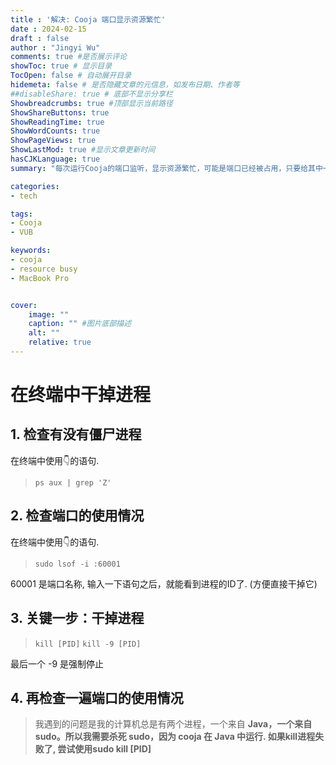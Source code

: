 ```yaml
---
title : '解决: Cooja 端口显示资源繁忙'
date : 2024-02-15
draft : false
author : "Jingyi Wu"
comments: true #是否展示评论
showToc: true # 显示目录
TocOpen: false # 自动展开目录
hidemeta: false # 是否隐藏文章的元信息，如发布日期、作者等
##disableShare: true # 底部不显示分享栏
Showbreadcrumbs: true #顶部显示当前路径
ShowShareButtons: true
ShowReadingTime: true
ShowWordCounts: true
ShowPageViews: true
ShowLastMod: true #显示文章更新时间
hasCJKLanguage: true
summary: "每次运行Cooja的端口监听，显示资源繁忙，可能是端口已经被占用，只要给其中一个进程干掉就好."

categories: 
- tech

tags:
- Cooja
- VUB

keywords:
- cooja
- resource busy
- MacBook Pro


cover:
    image: ""
    caption: "" #图片底部描述
    alt: ""
    relative: true
---
```


# 在终端中干掉进程

## 1. 检查有没有僵尸进程

 在终端中使用👇的语句.
> `ps aux | grep 'Z'`

## 2. 检查端口的使用情况
 在终端中使用👇的语句.

> `sudo lsof -i :60001`

 60001 是端口名称, 输入一下语句之后，就能看到进程的ID了. (方便直接干掉它)

## 3. 关键一步：干掉进程
> `kill [PID]`
> `kill -9 [PID]` 

  最后一个 -9 是强制停止

## 4. 再检查一遍端口的使用情况
> 我遇到的问题是我的计算机总是有两个进程，一个来自 <strong>Java<strong>，一个来自 <strong>sudo<strong>。所以我需要杀死 sudo，因为 cooja 在 Java 中运行. 如果kill进程失败了, 尝试使用sudo kill [PID]

